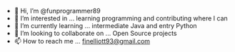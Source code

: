 - 👋 Hi, I’m @funprogrammer89
- 👀 I’m interested in ... learning programming and contributing where I can
- 🌱 I’m currently learning ... intermediate Java and entry Python
- 💞️ I’m looking to collaborate on ... Open Source projects
- 📫 How to reach me ... finelliott93@gmail.com

<!---
funprogrammer89/funprogrammer89 is a ✨ special ✨ repository because its `README.md` (this file) appears on your GitHub profile.
You can click the Preview link to take a look at your changes.
--->
